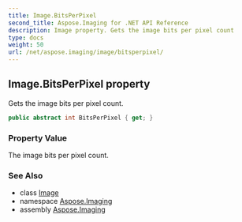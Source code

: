 ```yaml
---
title: Image.BitsPerPixel
second_title: Aspose.Imaging for .NET API Reference
description: Image property. Gets the image bits per pixel count
type: docs
weight: 50
url: /net/aspose.imaging/image/bitsperpixel/
---
```

## Image.BitsPerPixel property

Gets the image bits per pixel count.

```csharp
public abstract int BitsPerPixel { get; }
```

### Property Value

The image bits per pixel count.

### See Also

* class [Image](../)
* namespace [Aspose.Imaging](../../image/)
* assembly [Aspose.Imaging](../../../)


